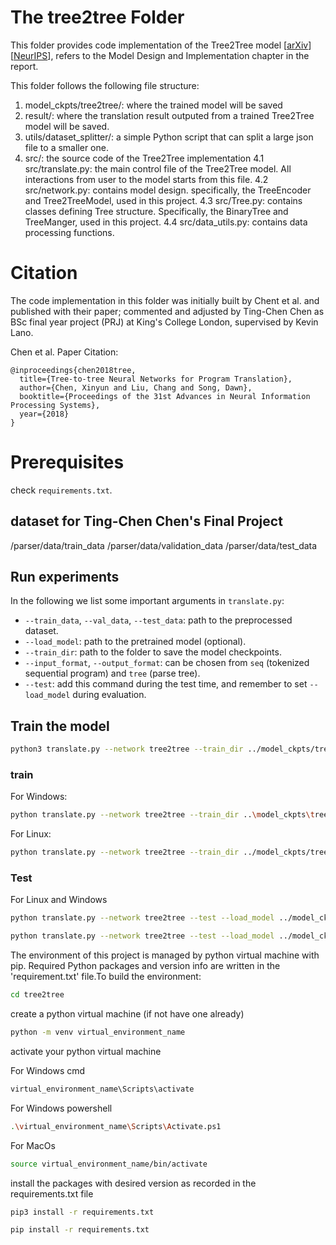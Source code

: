 # The tree2tree Folder

This folder provides code implementation of the Tree2Tree model [[arXiv](https://arxiv.org/abs/1802.03691)][[NeurIPS](https://papers.nips.cc/paper/7521-tree-to-tree-neural-networks-for-program-translation)], refers to the Model Design and Implementation chapter in the report.

This folder follows the following file structure:

1. model_ckpts/tree2tree/: where the trained model will be saved
2. result/: where the translation result outputed from a trained Tree2Tree model will be saved.
3. utils/dataset_splitter/: a simple Python script that can split a large json file to a smaller one.
4. src/: the source code of the Tree2Tree implementation
   4.1 src/translate.py: the main control file of the Tree2Tree model. All interactions from user to the model starts from this file.
   4.2 src/network.py: contains model design. specifically, the TreeEncoder and Tree2TreeModel, used in this project.
   4.3 src/Tree.py: contains classes defining Tree structure. Specifically, the BinaryTree and TreeManger, used in this project.
   4.4 src/data_utils.py: contains data processing functions.

# Citation

The code implementation in this folder was initially built by Chent et al. and published with their paper; commented and adjusted by Ting-Chen Chen as BSc final year project (PRJ) at King's College London, supervised by Kevin Lano.

Chen et al. Paper Citation:

```
@inproceedings{chen2018tree,
  title={Tree-to-tree Neural Networks for Program Translation},
  author={Chen, Xinyun and Liu, Chang and Song, Dawn},
  booktitle={Proceedings of the 31st Advances in Neural Information Processing Systems},
  year={2018}
}
```

# Prerequisites

check `requirements.txt`.


## dataset for Ting-Chen Chen's Final Project

/parser/data/train_data
/parser/data/validation_data
/parser/data/test_data


## Run experiments

In the following we list some important arguments in `translate.py`:

- `--train_data`, `--val_data`, `--test_data`: path to the preprocessed dataset.
- `--load_model`: path to the pretrained model (optional).
- `--train_dir`: path to the folder to save the model checkpoints.
- `--input_format`, `--output_format`: can be chosen from `seq` (tokenized sequential program) and `tree` (parse tree).
- `--test`: add this command during the test time, and remember to set `--load_model` during evaluation.

## Train the model


```bash
python3 translate.py --network tree2tree --train_dir ../model_ckpts/tree2tree/ --input_format tree --output_format tree --num_epochs 100 --batch_size 5 --steps_per_checkpoint 5 --train_data ../../parser/data/source_pascal_target_java_train.json --val_data ../../parser/data/source_pascal_target_java_validation.json
```


### train
For Windows:

```bash
python translate.py --network tree2tree --train_dir ..\model_ckpts\tree2tree\ --input_format tree --output_format tree --num_epochs 100 --batch_size 5 --steps_per_checkpoint 5 --train_data ..\..\parser\data\source_pascal_target_java_train.json --val_data ..\..\parser\data\source_pascal_target_java_validation.json

```
For Linux:

```bash
python translate.py --network tree2tree --train_dir ../model_ckpts/tree2tree/ --input_format tree --output_format tree --num_epochs 100 --batch_size 5   --steps_per_checkpoint 5 --train_data ../../parser/data/source_pascal_target_java_train.json --val_data ../../parser/data/source_pascal_target_java_validation.json
```

### Test
For Linux and Windows

```bash Best Loss
python translate.py --network tree2tree --test --load_model ../model_ckpts/tree2tree/best_loss_translate_20.ckpt --train_data ../../parser/data/source_pascal_target_java_train.json --test_data ../../parser/data/source_pascal_target_java_test.json --input_format tree --output_format tree
```

```bash Best Eval Loss
python translate.py --network tree2tree --test --load_model ../model_ckpts/tree2tree/best_eval_loss_translate_195.ckpt --train_data ../../parser/data/source_pascal_target_java_train.json --test_data ../../parser/data/source_pascal_target_java_test.json --input_format tree --output_format tree
```


The environment of this project is managed by python virtual machine with pip.
Required Python packages and version info are written in the 'requirement.txt' file.To build the  environment:

```bash
cd tree2tree
```

create a python virtual machine (if not have one already)

```bash
python -m venv virtual_environment_name
```

activate your python virtual machine

For Windows cmd
```bash
virtual_environment_name\Scripts\activate
```

For Windows powershell

```bash
.\virtual_environment_name\Scripts\Activate.ps1
```

For MacOs
```bash
source virtual_environment_name/bin/activate
```
install the packages with desired version as recorded in the requirements.txt file

```bash
pip3 install -r requirements.txt
```
```bash
pip install -r requirements.txt
```

